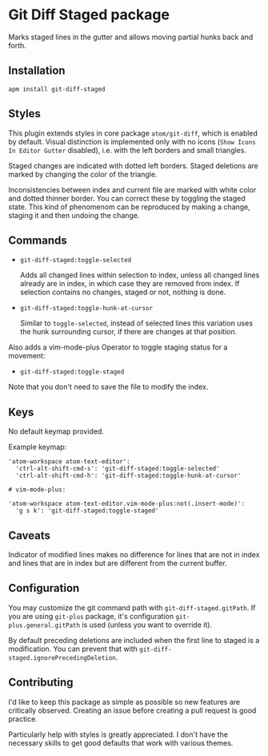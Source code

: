 # Git Diff Staged package

Marks staged lines in the gutter and allows moving partial hunks back and forth.

## Installation

```
apm install git-diff-staged
```

## Styles

This plugin extends styles in core package `atom/git-diff`, which is enabled by default.
Visual distinction is implemented only with no icons (`Show Icons In Editor Gutter` disabled), 
i.e. with the left borders and small triangles.

Staged changes are indicated with dotted left borders.
Staged deletions are marked by changing the color of the triangle.

Inconsistencies between index and current file are marked
with white color and dotted thinner border.
You can correct these by toggling the staged state.
This kind of phenomenom can be reproduced by making a change,
staging it and then undoing the change.

## Commands

- `git-diff-staged:toggle-selected`

  Adds all changed lines within selection to index, unless
  all changed lines already are in index, in which case
  they are removed from index.
  If selection contains no changes, staged or not, nothing is done.
  
- `git-diff-staged:toggle-hunk-at-cursor`

  Similar to `toggle-selected`, instead of selected lines this
  variation uses the hunk surrounding cursor, if there are changes
  at that position.
  
Also adds a vim-mode-plus Operator to toggle staging status for a movement:

- `git-diff-staged:toggle-staged`

Note that you don't need to save the file to modify the index.

## Keys

No default keymap provided.

Example keymap:
```
'atom-workspace atom-text-editor':
  'ctrl-alt-shift-cmd-s': 'git-diff-staged:toggle-selected'
  'ctrl-alt-shift-cmd-h': 'git-diff-staged:toggle-hunk-at-cursor'

# vim-mode-plus:

'atom-workspace atom-text-editor.vim-mode-plus:not(.insert-mode)':
  'g s k': 'git-diff-staged:toggle-staged'
```

## Caveats

Indicator of modified lines makes no difference for lines that
are not in index and lines that are in index but are different
from the current buffer.

## Configuration

You may customize the git command path with `git-diff-staged.gitPath`.
If you are using `git-plus` package, it's configuration
`git-plus.general.gitPath` is used (unless you want to override it).

By default preceding deletions are included when the first line to staged is a modification.
You can prevent that with `git-diff-staged.ignorePrecedingDeletion`.

## Contributing

I'd like to keep this package as simple as possible so new features are
critically observed. Creating an issue before creating a pull request is
good practice.

Particularly help with styles is greatly appreciated.
I don't have the necessary skills to get good defaults that work with various themes.
